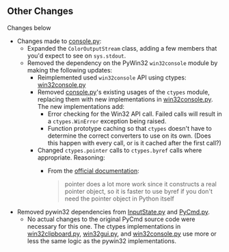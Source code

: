 
## Other Changes

Changes below 

 * Changes made to [console.py]:
    * Expanded the `ColorOutputStream` class, adding a few members that you'd
      expect to see on `sys.stdout`.
    * Removed the dependency on the PyWin32 `win32console` module by making the
      following updates:
        * Reimplemented used `win32console` API using ctypes: [win32console.py]
        * Removed [console.py]'s existing usages of the `ctypes` module, 
          replacing them with new implementations in [win32console.py]. The new
          implementations add:
            * Error checking for the Win32 API call. Failed calls will result in
              a `ctypes.WinError` exception being raised.
            * Function prototype caching so that `ctypes` doesn't have to 
              determine the correct converters to use on its own. (Does this
              happen with every call, or is it cached after the first call?)
        * Changed `ctypes.pointer` calls to `ctypes.byref` calls where
          appropriate. Reasoning:
            * From the [official documentation][ctypes-byref-vs-pointer]:
              
              > pointer does a lot more work since it constructs a real pointer
              > object, so it is faster to use byref if you don't need the
              > pointer object in Python itself
 * Removed pywin32 dependencies from  [InputState.py] and [PyCmd.py].
    * No actual changes to the original PyCmd source code were necessary for
      this one. The ctypes implementations in [win32clipboard.py],
      [win32gui.py], and [win32console.py] use more or less the same logic as
      the pywin32 implementations.

[PyCmd.py]: PyCmd.py
[console.py]: console.py
[InputState.py]: InputState.py
[win32gui.py]: win32gui.py
[win32console.py]: win32console.py
[win32clipboard.py]: win32clipboard.py

[ctypes-byref-vs-pointer]: https://docs.python.org/release/2.5.2/lib/ctypes-passing-pointers.html
